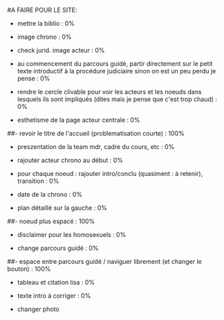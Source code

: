 #A FAIRE POUR LE SITE:

- mettre la biblio : 0%
- image chrono : 0%
- check jurid. image acteur : 0%
- au commencement du parcours guidé, partir directement sur le petit texte introductif à la procédure judiciaire sinon on est un peu perdu je pense : 0%

- rendre le cercle clivable pour voir les acteurs et les noeuds dans lesquels ils sont impliqués (dites mais je pense que c'est trop chaud) : 0%

- esthetisme de la page acteur centrale : 0%

##- revoir le titre de l'accueil (problematisation courte) : 100%

- preszentation de la team mdr, cadre du cours, etc : 0%

- rajouter acteur chrono au début : 0%

- pour chaque noeud : rajouter intro/conclu (quasiment : à retenir), transition : 0%

- date de la chrono : 0%

- plan détaillé sur la gauche : 0%

##- noeud plus espacé : 100%

- disclaimer pour les homosexuels : 0%

- change parcours guidé : 0%

##- espace entre parcours guidé / naviguer librement (et changer le bouton) : 100%

- tableau et citation lisa : 0%

- texte intro à corriger : 0%

- changer photo
